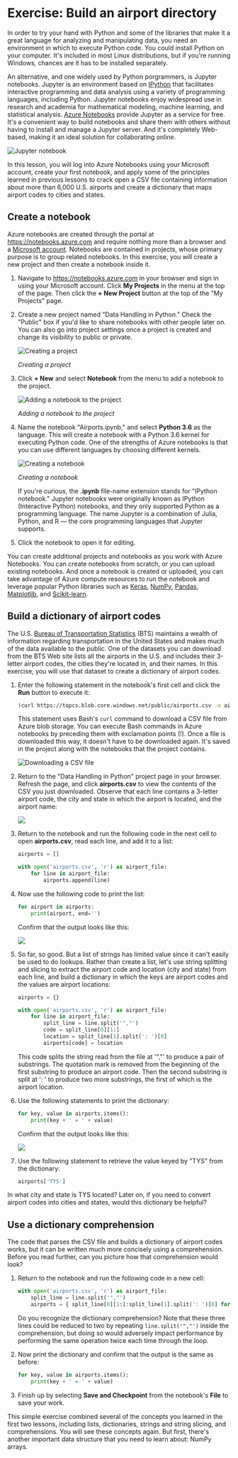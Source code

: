 # Exercise: Build an airport directory

In order to try your hand with Python and some of the libraries that make it a great language for analyzing and manipulating data, you need an environment in which to execute Python code. You could install Python on your computer. It's included in most Linux distributions, but if you're running Windows, chances are it has to be installed separately.

An alternative, and one widely used by Python porgrammers, is Jupyter notebooks. Jupyter is an environment based on [IPython](https://ipython.org/) that facilitates interactive programming and data analysis using a variety of programming languages, including Python. Jupyter notebooks enjoy widespread use in research and academia for mathematical modeling, machine learning, and statistical analysis. [Azure Notebooks](https//notebooks.azure.com) provide Jupyter as a service for free. It's a convenient way to build notebooks and share them with others without having to install and manage a Jupyter server. And it's completely Web-based, making it an ideal solution for collaborating online.

![Jupyter notebook](media/airports-notebook.png)

In this lesson, you will log into Azure Notebooks using your Microsoft account, create your first notebook, and apply some of the principles learned in previous lessons to crack open a CSV file containing information about more than 6,000 U.S. airports and create a dictionary that maps airport codes to cities and states.

## Create a notebook

Azure notebooks are created through the portal at https://notebooks.azure.com and require nothing more than a browser and a [Microsoft account](https://account.microsoft.com/account). Notebooks are contained in projects, whose primary purpose is to group related notebooks. In this exercise, you will create a new project and then create a notebook inside it.

1. Navigate to https://notebooks.azure.com in your browser and sign in using your Microsoft account. Click **My Projects** in the menu at the top of the page. Then click the **+ New Project** button at the top of the "My Projects" page.

1. Create a new project named "Data Handling in Python." Check the "Public" box if you'd like to share notebooks with other people later on. You can also go into project settings once a project is created and change its visibility to public or private. 

	![Creating a project](media/add-project.png)

	_Creating a project_

1. Click **+ New** and select **Notebook** from the menu to add a notebook to the project.

	![Adding a notebook to the project](media/add-notebook-1.png)

	_Adding a notebook to the project_

1. Name the notebook "Airports.ipynb," and select **Python 3.6** as the language. This will create a notebook with a Python 3.6 kernel for executing Python code. One of the strengths of Azure notebooks is that you can use different languages by choosing different kernels.

	![Creating a notebook](media/add-notebook-2.png)

	_Creating a notebook_

	If you're curious, the **.ipynb** file-name extension stands for "IPython notebook." Jupyter notebooks were originally known as IPython (Interactive Python) notebooks, and they only supported Python as a programming language. The name Jupyter is a combination of Julia, Python, and R — the core programming languages that Jupyter supports.

1. Click the notebook to open it for editing.

You can create additional projects and notebooks as you work with Azure Notebooks. You can create notebooks from scratch, or you can upload existing notebooks. And once a notebook is created or uploaded, you can take advantage of Azure compute resources to run the notebook and leverage popular Python libraries such as [Keras](https://keras.io/), [NumPy](http://www.numpy.org/), [Pandas](https://pandas.pydata.org/), [Matplotlib](https://matplotlib.org/), and [Scikit-learn](https://scikit-learn.org/stable/index.html).

## Build a dictionary of airport codes

The U.S. [Bureau of Transportation Statistics](https://www.transtats.bts.gov/) (BTS) maintains a wealth of information regarding transportation in the United States and makes much of the data available to the public. One of the datasets you can download from the BTS Web site lists all the airports in the U.S. and includes their 3-letter airport codes, the cities they're located in, and their names. In this exercise, you will use that dataset to create a dictionary of airport codes.

1. Enter the following statement in the notebook's first cell and click the **Run** button to execute it:

	```bash
	!curl https://topcs.blob.core.windows.net/public/airports.csv -o airports.csv
	```

	This statement uses Bash's `curl` command to download a CSV file from Azure blob storage. You can execute Bash commands in Azure notebooks by preceding them with exclamation points (!). Once a file is downloaded this way, it doesn't have to be downloaded again. It's saved in the project along with the notebooks that the project contains.

	![Downloading a CSV file](media/first-run.png)

1. Return to the "Data Handling in Python" project page in your browser. Refresh the page, and click **airports.csv** to view the contents of the CSV you just downloaded. Observe that each line contains a 3-letter airport code, the city and state in which the airport is located, and the airport name:

	![](media/airport-codes-raw.png)

1. Return to the notebook and run the following code in the next cell to open **airports.csv**, read each line, and add it to a list:

	```python
	airports = []
	
	with open('airports.csv', 'r') as airport_file:
	    for line in airport_file:
	        airports.append(line)
	```

1. Now use the following code to print the list:

	```python
	for airport in airports:
	    print(airport, end='')

	```

	Confirm that the output looks like this:

	![](media/airport-list.png)

1. So far, so good. But a list of strings has limited value since it can't easily be used to do lookups. Rather than create a list, let's use string splitting and slicing to extract the airport code and location (city and state) from each line, and build a dictionary in which the keys are airport codes and the values are airport locations:

	```python
	airports = {}
	
	with open('airports.csv', 'r') as airport_file:
	    for line in airport_file:
	        split_line = line.split('","')
	        code = split_line[0][1:]
	        location = split_line[1].split(': ')[0]
	        airports[code] = location
	``` 

	This code splits the string read from the file at '","' to produce a pair of substrings. The quotation mark is removed from the beginning of the first substring to produce an airport code. Then the second substring is split at ': ' to produce two more substrings, the first of which is the airport location.

1. Use the following statements to print the dictionary:

	```python
	for key, value in airports.items():
	    print(key + ' = ' + value)
	```

	Confirm that the output looks like this:

	![](media/airport-dict.png)

1. Use the following statement to retrieve the value keyed by "TYS" from the dictionary:

	```python
	airports['TYS']
	```

In what city and state is TYS located? Later on, if you need to convert airport codes into cities and states, would this dictionary be helpful?

## Use a dictionary comprehension

The code that parses the CSV file and builds a dictionary of airport codes works, but it can be written much more concisely using a comprehension. Before you read further, can you picture how that comprehension would look?

1. Return to the notebook and run the following code in a new cell:

	```python
	with open('airports.csv', 'r') as airport_file:
	    split_line = line.split('","')
	    airports = { split_line[0][1:]:split_line[1].split(': ')[0] for line in airport_file }
	```

	Do you recognize the dictionary comprehension? Note that these three lines could be reduced to two by repeating `line.split('","')` inside the comprehension, but doing so would adversely impact performance by performing the same operation twice each time through the loop. 

1. Now print the dictionary and confirm that the output is the same as before:

	```python
	for key, value in airports.items():
	    print(key + ' = ' + value)
	```

1. Finish up by selecting **Save and Checkpoint** from the notebook's **File** to save your work.

This simple exercise combined several of the concepts you learned in the first two lessons, including lists, dictionaries, strings and string slicing, and comprehensions. You will see these concepts again. But first, there's another important data structure that you need to learn about: NumPy arrays.